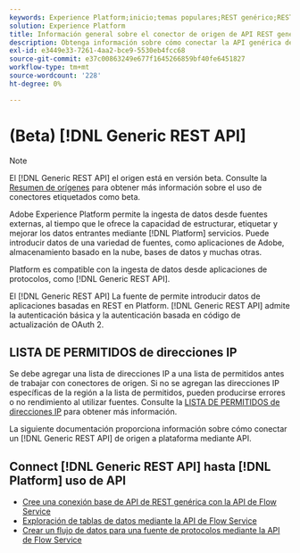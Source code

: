 ```yaml
---
keywords: Experience Platform;inicio;temas populares;REST genérico;REST genérico
solution: Experience Platform
title: Información general sobre el conector de origen de API REST genéricas
description: Obtenga información sobre cómo conectar la API genérica de REST a Adobe Experience Platform mediante API o la interfaz de usuario.
exl-id: e3449e33-7261-4aa2-bce9-5530eb4fcc68
source-git-commit: e37c00863249e677f1645266859bf40fe6451827
workflow-type: tm+mt
source-wordcount: '228'
ht-degree: 0%

---
```


# (Beta) [!DNL Generic REST API]

>[!NOTE]
>
>El [!DNL Generic REST API] el origen está en versión beta. Consulte la [Resumen de orígenes](../../home.md#terms-and-conditions) para obtener más información sobre el uso de conectores etiquetados como beta.

Adobe Experience Platform permite la ingesta de datos desde fuentes externas, al tiempo que le ofrece la capacidad de estructurar, etiquetar y mejorar los datos entrantes mediante [!DNL Platform] servicios. Puede introducir datos de una variedad de fuentes, como aplicaciones de Adobe, almacenamiento basado en la nube, bases de datos y muchas otras.

Platform es compatible con la ingesta de datos desde aplicaciones de protocolos, como [!DNL Generic REST API].

El [!DNL Generic REST API] La fuente de permite introducir datos de aplicaciones basadas en REST en Platform. [!DNL Generic REST API] admite la autenticación básica y la autenticación basada en código de actualización de OAuth 2.

## LISTA DE PERMITIDOS de direcciones IP

Se debe agregar una lista de direcciones IP a una lista de permitidos antes de trabajar con conectores de origen. Si no se agregan las direcciones IP específicas de la región a la lista de permitidos, pueden producirse errores o no rendimiento al utilizar fuentes. Consulte la [LISTA DE PERMITIDOS de direcciones IP](../../ip-address-allow-list.md) para obtener más información.

La siguiente documentación proporciona información sobre cómo conectar un [!DNL Generic REST API] de origen a plataforma mediante API.

## Connect [!DNL Generic REST API] hasta [!DNL Platform] uso de API

- [Cree una conexión base de API de REST genérica con la API de Flow Service](../../tutorials/api/create/protocols/generic-rest.md)
- [Exploración de tablas de datos mediante la API de Flow Service](../../tutorials/api/explore/tabular.md)
- [Crear un flujo de datos para una fuente de protocolos mediante la API de Flow Service](../../tutorials/api/collect/protocols.md)
